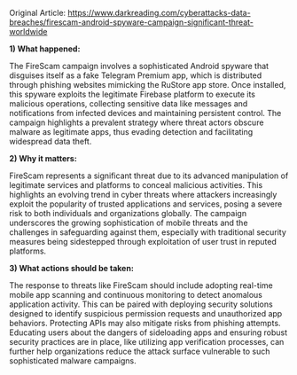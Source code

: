 Original Article: https://www.darkreading.com/cyberattacks-data-breaches/firescam-android-spyware-campaign-significant-threat-worldwide

**1) What happened:**

The FireScam campaign involves a sophisticated Android spyware that disguises itself as a fake Telegram Premium app, which is distributed through phishing websites mimicking the RuStore app store. Once installed, this spyware exploits the legitimate Firebase platform to execute its malicious operations, collecting sensitive data like messages and notifications from infected devices and maintaining persistent control. The campaign highlights a prevalent strategy where threat actors obscure malware as legitimate apps, thus evading detection and facilitating widespread data theft.

**2) Why it matters:**

FireScam represents a significant threat due to its advanced manipulation of legitimate services and platforms to conceal malicious activities. This highlights an evolving trend in cyber threats where attackers increasingly exploit the popularity of trusted applications and services, posing a severe risk to both individuals and organizations globally. The campaign underscores the growing sophistication of mobile threats and the challenges in safeguarding against them, especially with traditional security measures being sidestepped through exploitation of user trust in reputed platforms.

**3) What actions should be taken:**

The response to threats like FireScam should include adopting real-time mobile app scanning and continuous monitoring to detect anomalous application activity. This can be paired with deploying security solutions designed to identify suspicious permission requests and unauthorized app behaviors. Protecting APIs may also mitigate risks from phishing attempts. Educating users about the dangers of sideloading apps and ensuring robust security practices are in place, like utilizing app verification processes, can further help organizations reduce the attack surface vulnerable to such sophisticated malware campaigns.